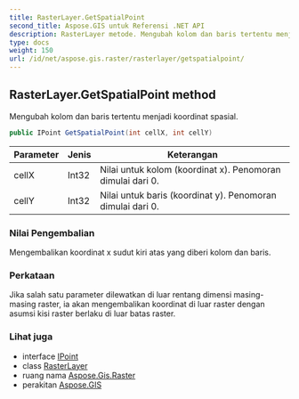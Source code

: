 ```yaml
---
title: RasterLayer.GetSpatialPoint
second_title: Aspose.GIS untuk Referensi .NET API
description: RasterLayer metode. Mengubah kolom dan baris tertentu menjadi koordinat spasial.
type: docs
weight: 150
url: /id/net/aspose.gis.raster/rasterlayer/getspatialpoint/
---
```

## RasterLayer.GetSpatialPoint method

Mengubah kolom dan baris tertentu menjadi koordinat spasial.

```csharp
public IPoint GetSpatialPoint(int cellX, int cellY)
```

| Parameter | Jenis | Keterangan |
| --- | --- | --- |
| cellX | Int32 | Nilai untuk kolom (koordinat x). Penomoran dimulai dari 0. |
| cellY | Int32 | Nilai untuk baris (koordinat y). Penomoran dimulai dari 0. |

### Nilai Pengembalian

Mengembalikan koordinat x sudut kiri atas yang diberi kolom dan baris.

### Perkataan

Jika salah satu parameter dilewatkan di luar rentang dimensi masing-masing raster, ia akan mengembalikan koordinat di luar raster dengan asumsi kisi raster berlaku di luar batas raster.

### Lihat juga

* interface [IPoint](../../../aspose.gis.geometries/ipoint/)
* class [RasterLayer](../)
* ruang nama [Aspose.Gis.Raster](../../rasterlayer/)
* perakitan [Aspose.GIS](../../../)


